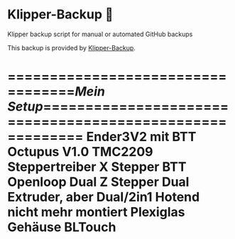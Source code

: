 # Klipper-Backup 💾 
Klipper backup script for manual or automated GitHub backups 

This backup is provided by [Klipper-Backup](https://github.com/Staubgeborener/klipper-backup).


==================================_Mein Setup_=========================================================
Ender3V2 mit BTT Octupus V1.0
TMC2209 Steppertreiber
X Stepper BTT Openloop
Dual Z Stepper
Dual Extruder, aber Dual/2in1 Hotend nicht mehr montiert 
Plexiglas Gehäuse 
BLTouch
======================================================================================================
